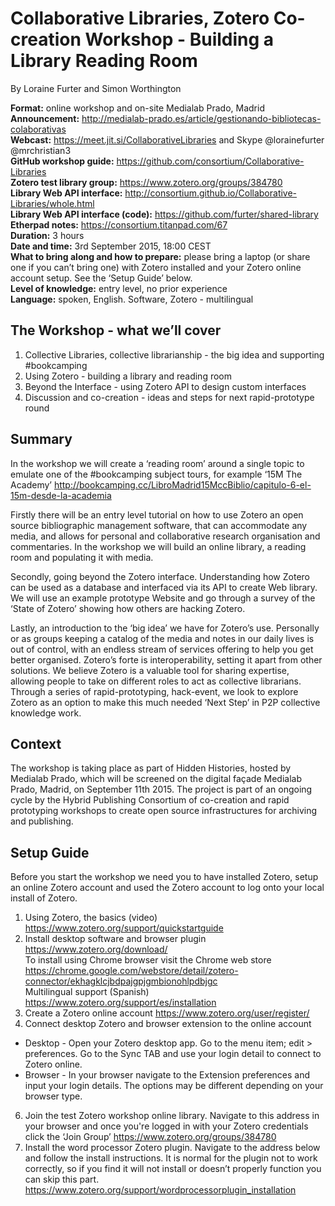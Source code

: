 # Collaborative Libraries, Zotero Co-creation Workshop - Building a Library Reading Room 

By Loraine Furter and Simon Worthington 

**Format:** online workshop and on-site Medialab Prado, Madrid  
**Announcement:** http://medialab-prado.es/article/gestionando-bibliotecas-colaborativas  
**Webcast:** https://meet.jit.si/CollaborativeLibraries and Skype @lorainefurter @mrchristian3  
**GitHub workshop guide:** https://github.com/consortium/Collaborative-Libraries  
**Zotero test library group:** https://www.zotero.org/groups/384780  
**Library Web API interface:** http://consortium.github.io/Collaborative-Libraries/whole.html  
**Library Web API interface (code):** https://github.com/furter/shared-library  
**Etherpad notes:** https://consortium.titanpad.com/67  
**Duration:** 3 hours  
**Date and time:** 3rd September 2015, 18:00 CEST  
**What to bring along and how to prepare:** please bring a laptop (or share one if you can’t bring one) with Zotero installed and your Zotero online account setup. See the ‘Setup Guide’ below.  
**Level of knowledge:** entry level, no prior experience  
**Language:** spoken, English. Software, Zotero - multilingual  

## The Workshop - what we’ll cover 

1. Collective Libraries, collective librarianship - the big idea and supporting #bookcamping 
2. Using Zotero - building a library and reading room 
3. Beyond the Interface - using Zotero API to design custom interfaces 
4. Discussion and co-creation - ideas and steps for next rapid-prototype round 

## Summary 

In the workshop we will create a ‘reading room’ around a single topic to emulate one of the #bookcamping subject tours, for example ‘15M The Academy’ http://bookcamping.cc/LibroMadrid15MccBiblio/capitulo-6-el-15m-desde-la-academia 

Firstly there will be an entry level tutorial on how to use Zotero an open source bibliographic management software, that can accommodate any media, and allows for personal and collaborative research organisation and commentaries. In the workshop we will build an online library, a reading room and populating it with media.

Secondly, going beyond the Zotero interface. Understanding how Zotero can be used as a database and interfaced via its API to create Web library. We will use an example prototype Website and go through a survey of the ‘State of Zotero’ showing how others are hacking Zotero. 

Lastly, an introduction to the ‘big idea’ we have for Zotero’s use. Personally or as groups keeping a catalog of the media and notes in our daily lives is out of control, with an endless stream of services offering to help you get better organised. Zotero’s forte is interoperability, setting it apart from other solutions. We believe Zotero is a valuable tool for sharing expertise, allowing people to take on different roles to act as collective librarians. Through a series of rapid-prototyping, hack-event, we look to explore Zotero as an option to make this much needed ‘Next Step’ in P2P collective knowledge work. 

## Context 

The workshop is taking place as part of Hidden Histories, hosted by Medialab Prado, which will be screened on the digital façade Medialab Prado, Madrid, on September 11th 2015. The project is part of an ongoing cycle by the Hybrid Publishing Consortium of co-creation and rapid prototyping workshops to create open source infrastructures for archiving and publishing.

## Setup Guide 

Before you start the workshop we need you to have installed Zotero, setup an online Zotero account and used the Zotero account to log onto your local install of Zotero. 

1. Using Zotero, the basics (video) https://www.zotero.org/support/quickstartguide 
2. Install desktop software and browser plugin https://www.zotero.org/download/  
To install using Chrome browser visit the Chrome web store https://chrome.google.com/webstore/detail/zotero-connector/ekhagklcjbdpajgpjgmbionohlpdbjgc  
Multilingual support (Spanish) https://www.zotero.org/support/es/installation 
4. Create a Zotero online account https://www.zotero.org/user/register/ 
5. Connect desktop Zotero and browser extension to the online account  

* Desktop - Open your Zotero desktop app. Go to the menu item; edit > preferences. Go to the Sync TAB and use your login detail to connect to Zotero online.  
* Browser - In your browser navigate to the Extension preferences and input your login details. The options may be different depending on your browser type. 

6. Join the test Zotero workshop online library. Navigate to this address in your browser and once you're logged in with your Zotero credentials click the ‘Join Group’ https://www.zotero.org/groups/384780 
7. Install the word processor Zotero plugin. Navigate to the address below and follow the install instructions. It is normal for the plugin not to work correctly, so if you find it will not install or doesn’t properly function you can skip this part. https://www.zotero.org/support/wordprocessorplugin_installation 
